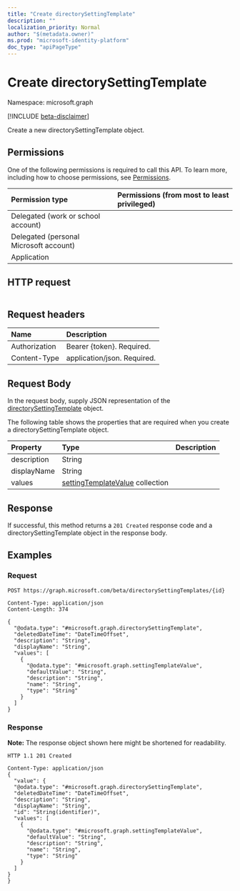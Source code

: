```yaml
---
title: "Create directorySettingTemplate"
description: ""
localization_priority: Normal
author: "$(metadata.owner)"
ms.prod: "microsoft-identity-platform"
doc_type: "apiPageType"
---
```


# Create directorySettingTemplate

Namespace: microsoft.graph

[!INCLUDE [beta-disclaimer](../../includes/beta-disclaimer.md)]

Create a new directorySettingTemplate object.

## Permissions

One of the following permissions is required to call this API. To learn more, including how to choose permissions, see [Permissions](/graph/permissions-reference).

| Permission type                        | Permissions (from most to least privileged) |
| :------------------------------------- | :------------------------------------------ |
| Delegated (work or school account)     |                                             |
| Delegated (personal Microsoft account) |                                             |
| Application                            |                                             |

## HTTP request

<!-- {
  "blockType": "ignored"
}
-->

```http

```

## Request headers

| Name          | Description                 |
| :------------ | :-------------------------- |
| Authorization | Bearer {token}. Required.   |
| Content-Type  | application/json. Required. |

## Request Body

In the request body, supply JSON representation of the [directorySettingTemplate](../resources/-directorysettingtemplate.md) object.

<!-- Actions and Functions -->

<!-- CRUD Methods -->

The following table shows the properties that are required when you create a directorySettingTemplate object.

| Property    | Type                                                                    | Description |
| :---------- | :---------------------------------------------------------------------- | :---------- |
| description | String                                                                  |             |
| displayName | String                                                                  |             |
| values      | [settingTemplateValue](../resources/settingtemplatevalue.md) collection |             |

## Response

If successful, this method returns a `201 Created` response code and a directorySettingTemplate object in the response body.

## Examples

### Request

<!-- {
  "blockType": "request",
  "name": "create_directorysettingtemplate"
}
-->

```http
POST https://graph.microsoft.com/beta/directorySettingTemplates/{id}

Content-Type: application/json
Content-Length: 374

{
  "@odata.type": "#microsoft.graph.directorySettingTemplate",
  "deletedDateTime": "DateTimeOffset",
  "description": "String",
  "displayName": "String",
  "values": [
    {
      "@odata.type": "#microsoft.graph.settingTemplateValue",
      "defaultValue": "String",
      "description": "String",
      "name": "String",
      "type": "String"
    }
  ]
}

```

### Response

**Note:** The response object shown here might be shortened for readability.

<!-- {
  "blockType": "response",
  "truncated": true,
  "@odata.type": "Microsoft.DirectoryServices.directorySettingTemplate"
}
-->

```http
HTTP 1.1 201 Created

Content-Type: application/json
{
  "value": {
  "@odata.type": "#microsoft.graph.directorySettingTemplate",
  "deletedDateTime": "DateTimeOffset",
  "description": "String",
  "displayName": "String",
  "id": "String(identifier)",
  "values": [
    {
      "@odata.type": "#microsoft.graph.settingTemplateValue",
      "defaultValue": "String",
      "description": "String",
      "name": "String",
      "type": "String"
    }
  ]
}
}

```
